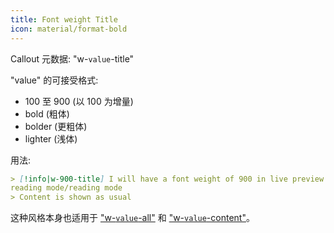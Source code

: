 ```yaml
---
title: Font weight Title
icon: material/format-bold
---
```


Callout 元数据: "w-`value`-title"

"value" 的可接受格式:

- 100 至 900 (以 100 为增量)
- bold (粗体)
- bolder (更粗体)
- lighter (浅体)

用法:

```md
> [!info|w-900-title] I will have a font weight of 900 in live preview and 
reading mode/reading mode
> Content is shown as usual
```

这种风格本身也适用于 ["w-`value`-all"](../combined-styling/page-24.md) 和 ["w-`value`-content"](../content-styling/page-14.md)。
